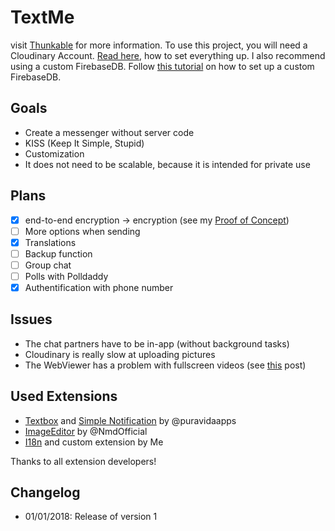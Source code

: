 # TextMe
visit [Thunkable](https://community.thunkable.com/t/preview-textme-another-thunkable-instant-messenger/10465) for more information.
To use this project, you will need a Cloudinary Account. [Read here](https://docs.thunkable.com/android/components/storage/cloudinary-db.html), 
how to set everything up. I also recommend using a custom FirebaseDB. Follow 
[this tutorial](https://community.thunkable.com/t/firebase-and-where-to-put-it/713/2) on how to set up a custom FirebaseDB.

## Goals
* Create a messenger without server code
* KISS (Keep It Simple, Stupid)
* Customization
* It does not need to be scalable, because it is intended for private use

## Plans
- [x] end-to-end encryption -> encryption (see my [Proof of Concept](https://community.thunkable.com/t/secure-chat-proof-of-concept/18016))
- [ ] More options when sending
- [x] Translations
- [ ] Backup function
- [ ] Group chat
- [ ] Polls with Polldaddy
- [x] Authentification with phone number

## Issues
* The chat partners have to be in-app (without background tasks)
* Cloudinary is really slow at uploading pictures
* The WebViewer has a problem with fullscreen videos (see [this](https://community.thunkable.com/t/webviewer-problem-with-fullscreen-video/3083) post)

## Used Extensions
* [Textbox](https://puravidaapps.com/textbox.php) and [Simple Notification](https://puravidaapps.com/notification.php) by @puravidaapps
* [ImageEditor](https://nmd-apps.jimdo.com/extensions/nmd-extensions/#6) by @NmdOfficial
* [I18n](https://github.com/10MINT/extensions/tree/master/I18n) and custom extension by Me

Thanks to all extension developers!

## Changelog
* 01/01/2018: Release of version 1
